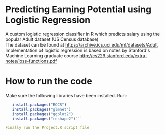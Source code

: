 # Predicting Earning Potential using Logistic Regression

A custom logistic regression classifier in R which predicts salary using the popular Adult dataset (US Census database)  
The dataset can be found at https://archive.ics.uci.edu/ml/datasets/Adult  
Implementation of logistic regression is based on notes by Stanford's Machine Learning graduate course http://cs229.stanford.edu/extra-notes/loss-functions.pdf

# How to run the code

Make sure the following libraries have been  installed. Run:
```R
   install.packages("ROCR")  
   install.packages("glmnet")
   install.packages("ggplot2") 
   install.packages("reshape2")``` 

Finally run the Project.R script file 


